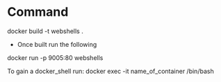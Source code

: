 # Command

docker build -t webshells .
- Once built run the following

docker run -p 9005:80 webshells

To gain a docker_shell run:
docker exec -it name_of_container /bin/bash
